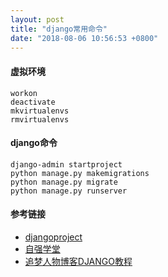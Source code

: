 ```yaml
---
layout: post
title: "django常用命令"
date: "2018-08-06 10:56:53 +0800"
---
```


#### 虚拟环境

    workon
    deactivate
    mkvirtualenvs
    rmvirtualenvs

#### django命令

    django-admin startproject
    python manage.py makemigrations
    python manage.py migrate
    python manage.py runserver

#### 参考链接

- [djangoproject][dp]
- [自强学堂][zqxt]
- [追梦人物博客DJANGO教程][zmrw]

[dp]:https://www.djangoproject.com
[zqxt]:https://code.ziqiangxuetang.com/django/django-tutorial.html
[zmrw]:https://www.zmrenwu.com/tutorials/

